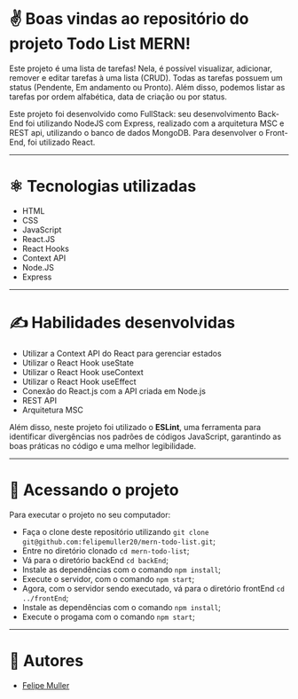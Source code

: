 # ✌️ Boas vindas ao repositório do projeto Todo List MERN!

Este projeto é uma lista de tarefas! Nela, é possível visualizar, adicionar, remover e editar tarefas à uma lista (CRUD). Todas as tarefas possuem um status (Pendente, Em andamento ou Pronto). Além disso, podemos listar as tarefas por ordem alfabética, data de criação ou por status.

Este projeto foi desenvolvido como FullStack: seu desenvolvimento Back-End foi utilizando NodeJS com Express, realizado com a arquitetura MSC e REST api, utilizando o banco de dados MongoDB. Para desenvolver o Front-End, foi utilizado React.

---

# ⚛️ Tecnologias utilizadas

- HTML
- CSS
- JavaScript
- React.JS
- React Hooks
- Context API
- Node.JS
- Express

---

# ✍️ Habilidades desenvolvidas

- Utilizar a Context API do React para gerenciar estados
- Utilizar o React Hook useState
- Utilizar o React Hook useContext
- Utilizar o React Hook useEffect
- Conexão do React.js com a API criada em Node.js
- REST API
- Arquitetura MSC

Além disso, neste projeto foi utilizado o **ESLint**, uma ferramenta para identificar divergências nos padrões de códigos JavaScript, garantindo as boas práticas no código e uma melhor legibilidade.

---

# 👀 Acessando o projeto

Para executar o projeto no seu computador:

- Faça o clone deste repositório utilizando `git clone git@github.com:felipemuller20/mern-todo-list.git`;
- Entre no diretório clonado `cd mern-todo-list`;
- Vá para o diretório backEnd `cd backEnd`;
- Instale as dependências com o comando `npm install`;
- Execute o servidor, com o comando `npm start`;
- Agora, com o servidor sendo executado, vá para o diretório frontEnd `cd ../frontEnd`;
- Instale as dependências com o comando `npm install`;
- Execute o progama com o comando `npm start`;

---

# 👥 Autores
- [Felipe Muller](https://github.com/felipemuller20)